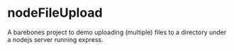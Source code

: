 ﻿# nodeFileUpload

A barebones project to demo uploading (multiple) files to a directory under a nodejs server running express.